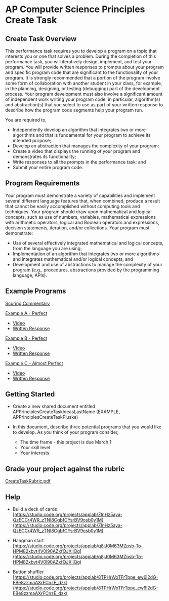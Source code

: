 # AP Computer Science Principles Create Task

## Create Task Overview

This performance task requires you to develop a program on a topic that interests
you or one that solves a problem. During the completion of this performance task,
you will iteratively design, implement, and test your program. You will provide
written responses to prompts about your program and specific program code that
are significant to the functionality of your program. It is strongly recommended that
a portion of the program involve some form of collaboration with another student in
your class, for example, in the planning, designing, or testing (debugging) part of
the development process. Your program development must also involve a significant
amount of independent work writing your program code, in particular, algorithm(s)
and abstraction(s) that you select to use as part of your written response to describe
how the program code segments help your program run.

You are required to, 

* Independently develop an algorithm that integrates two or more algorithms and
that is fundamental for your program to achieve its intended purpose;
* Develop an abstraction that manages the complexity of your program;
* Create a video that displays the running of your program and demonstrates its
functionality;
* Write responses to all the prompts in the performance task; and
* Submit your entire program code.

## Program Requirements

Your program must demonstrate a variety of capabilities and implement several
different language features that, when combined, produce a result that cannot be
easily accomplished without computing tools and techniques. Your program should
draw upon mathematical and logical concepts, such as use of numbers, variables,
mathematical expressions with arithmetic operators, logical and Boolean operators
and expressions, decision statements, iteration, and/or collections.
Your program must demonstrate:

* Use of several effectively integrated mathematical and logical concepts, from the
language you are using;
* Implementation of an algorithm that integrates two or more algorithms and integrates
mathematical and/or logical concepts; and
* Development and use of abstractions to manage the complexity of your program
(e.g., procedures, abstractions provided by the programming language, APIs).

## Example Programs

[Scoring Commentary](https://secure-media.collegeboard.org/ap/pdf/ap18-csp-create.pdf)

<u>Example A - Perfect</u>

* [Video](https://secure-media.collegeboard.org/ap/video_audio/ap18-create-sample-a-video.mp4)
* [Written Response](https://secure-media.collegeboard.org/ap/video_audio/ap18-create-sample-a-written.pdf)

<u>Example B - Perfect</u>

* [Video](https://secure-media.collegeboard.org/ap/video_audio/ap18-create-sample-b-video.mp4)
* [Written Response](https://secure-media.collegeboard.org/ap/video_audio/ap18-create-sample-b-written.pdf)

<u>Example C - Almost Perfect</u>

* [Video](https://secure-media.collegeboard.org/ap/video_audio/ap18-create-sample-c-video.mp4)
* [Written Response](https://secure-media.collegeboard.org/ap/video_audio/ap18-create-sample-c-written.pdf)

## Getting Started

* Create a new shared document entitled APPrinciplesCreateTaskIdeasLastName (EXAMPLE, APPrinciplesCreateTaskPluska)

* In this document, describe three potential programs that you would like to develop.  As you think of your program consider, 

	- The time frame - this project is due March 1
	- Your skill level 
	- Your interests

## Grade your project against the rubric

[CreateTaskRubric.pdf](CreateTaskRubric.pdf)

## Help

* Build a deck of cards [https://studio.code.org/projects/applab/ZlnHz5aya-QzECCr4WR_zTNI8CgbfCYsrBV9osb0y1M](https://studio.code.org/projects/applab/ZlnHz5aya-QzECCr4WR_zTNI8CgbfCYsrBV9osb0y1M)

* Hangman start [https://studio.code.org/projects/applab/q8jJ0M63MZpsb-To-HPM82xbvt4V0l90AZxfQJXjjQg](https://studio.code.org/projects/applab/q8jJ0M63MZpsb-To-HPM82xbvt4V0l90AZxfQJXjjQg)

* Button shuffler [https://studio.code.org/projects/applab/8TPHrWxTFrTppe_ew6i2dG-FBe8zzmaAXrFCnzE_dzk](https://studio.code.org/projects/applab/8TPHrWxTFrTppe_ew6i2dG-FBe8zzmaAXrFCnzE_dzk)





